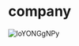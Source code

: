 # company
![loYONGgNPy](https://user-images.githubusercontent.com/93913165/153053818-f32fa331-0a32-43f1-9d28-bef3b5364849.jpg)
